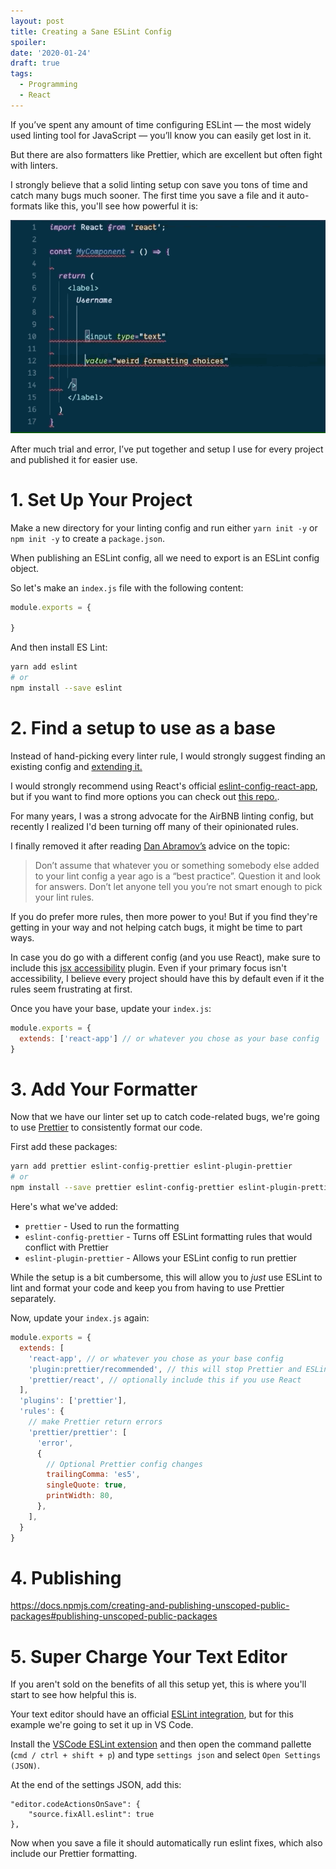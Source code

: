 ```yaml
---
layout: post
title: Creating a Sane ESLint Config
spoiler:
date: '2020-01-24'
draft: true
tags:
  - Programming
  - React
---
```


If you’ve spent any amount of time configuring ESLint — the most widely used linting tool for JavaScript — you’ll know you can easily get lost in it.

But there are also formatters like Prettier, which are excellent but often fight with linters.

I strongly believe that a solid linting setup con save you tons of time and catch many bugs much sooner. The first time you save a file and it auto-formats like this, you'll see how powerful it is:

![GIF showing linting / formatting tools fixing code automatically](img/autofix-example.gif)

After much trial and error, I’ve put together and setup I use for every project and published it for easier use.

# 1. Set Up Your Project

Make a new directory for your linting config and run either `yarn init -y` or `npm init -y` to create a `package.json`.

When publishing an ESLint config, all we need to export is an ESLint config object.

So let's make an `index.js` file with the following content:

```js
module.exports = {

}
```

And then install ES Lint:

```bash
yarn add eslint
# or
npm install --save eslint
```

# 2. Find a setup to use as a base

Instead of hand-picking every linter rule, I would strongly suggest finding an existing config and [extending it.](https://eslint.org/docs/user-guide/configuring#extending-configuration-files)

I would strongly recommend using React's official [eslint-config-react-app](https://github.com/facebook/create-react-app/tree/master/packages/eslint-config-react-app#usage-outside-of-create-react-app), but if you want to find more options you can check out [this repo.](https://github.com/dustinspecker/awesome-eslint).

For many years, I was a strong advocate for the AirBNB linting config, but recently I realized I'd been turning off many of their opinionated rules.

I finally removed it after reading [Dan Abramov’s](https://overreacted.io/writing-resilient-components/#marie-kondo-your-lint-config) advice on the topic:

> Don’t assume that whatever you or something somebody else added to your lint config a year ago is a “best practice”. Question it and look for answers. Don’t let anyone tell you you’re not smart enough to pick your lint rules.

If you do prefer more rules, then more power to you! But if you find they're getting in your way and not helping catch bugs, it might be time to part ways.

In case you do go with a different config (and you use React), make sure to include this [jsx accessibility](https://github.com/evcohen/eslint-plugin-jsx-a11y) plugin. Even if your primary focus isn't accessibility, I believe every project should have this by default even if it the rules seem frustrating at first.

Once you have your base, update your `index.js`:

```js
module.exports = {
  extends: ['react-app'] // or whatever you chose as your base config
}
```

# 3. Add Your Formatter

Now that we have our linter set up to catch code-related bugs, we're going to use [Prettier](https://prettier.io/) to consistently format our code.

First add these packages:
```bash
yarn add prettier eslint-config-prettier eslint-plugin-prettier
# or
npm install --save prettier eslint-config-prettier eslint-plugin-prettier
```

Here's what we've added:
- `prettier` - Used to run the formatting
- `eslint-config-prettier` - Turns off ESLint formatting rules that would conflict with Prettier
- `eslint-plugin-prettier` - Allows your ESLint config to run prettier

While the setup is a bit cumbersome, this will allow you to _just_ use ESLint to lint and format your code and keep you from having to use Prettier separately.

Now, update your `index.js` again:

```js
module.exports = {
  extends: [
    'react-app', // or whatever you chose as your base config
    'plugin:prettier/recommended', // this will stop Prettier and ESLint from fighting over fixes
    'prettier/react', // optionally include this if you use React
  ],
  'plugins': ['prettier'],
  'rules': {
    // make Prettier return errors
    'prettier/prettier': [
      'error',
      {
        // Optional Prettier config changes
        trailingComma: 'es5',
        singleQuote: true,
        printWidth: 80,
      },
    ],
  }
}
```

# 4. Publishing

https://docs.npmjs.com/creating-and-publishing-unscoped-public-packages#publishing-unscoped-public-packages

# 5. Super Charge Your Text Editor

If you aren't sold on the benefits of all this setup yet, this is where you'll start to see how helpful this is.

Your text editor should have an official [ESLint integration](https://eslint.org/docs/user-guide/integrations#editors), but for this example we're going to set it up in VS Code.

Install the [VSCode ESLint extension](https://marketplace.visualstudio.com/items?itemName=dbaeumer.vscode-eslint) and then open the command pallette (`cmd / ctrl + shift + p`) and type `settings json` and select `Open Settings (JSON)`.

At the end of the settings JSON, add this:

```
"editor.codeActionsOnSave": {
    "source.fixAll.eslint": true
},
```

Now when you save a file it should automatically run eslint fixes, which also include our Prettier formatting.